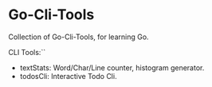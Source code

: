 # Go-Cli-Tools

Collection of Go-Cli-Tools, for learning Go.

CLI Tools:``
- textStats: Word/Char/Line counter, histogram generator.
- todosCli: Interactive Todo Cli.